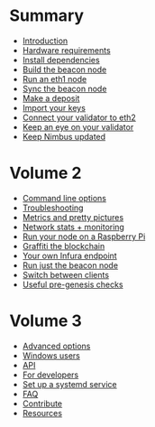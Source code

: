 # Summary
- [Introduction](./intro.md)
- [Hardware requirements]()
- [Install dependencies](./install.md)
- [Build the beacon node](./build.md)
- [Run an eth1 node](./eth1.md)
- [Sync the beacon node](./start-syncing.md)
- [Make a deposit](./deposit.md)
- [Import your keys](./keys.md)
- [Connect your validator to eth2](./connect-eth2.md)
- [Keep an eye on your validator](./keep-an-eye.md)
- [Keep Nimbus updated](./keep-updated.md)
# Volume 2
- [Command line options](./options.md)
- [Troubleshooting](./troubleshooting.md)
- [Metrics and pretty pictures](./metrics-pretty-pictures.md)
- [Network stats + monitoring](./eth2-stats.md)
- [Run your node on a Raspberry Pi](./pi-guide.md)
- [Graffiti the blockchain](./graffiti.md)
- [Your own Infura endpoint](infura-guide.md)
- [Run just the beacon node]()
- [Switch between clients]()
- [Useful pre-genesis checks]()
# Volume 3
- [Advanced options]()
- [Windows users]()
- [API](./api.md)
- [For developers](./developers.md)
- [Set up a systemd service](./beacon-node-systemd.md)
- [FAQ](./faq.md)
- [Contribute](./contribute.md)
- [Resources](./resources.md)

